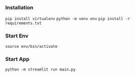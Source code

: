 ### Installation
`pip install virtualenv`
`python -m venv env`
`pip install -r requirements.txt`

### Start Env
`source env/bin/activate`

### Start App
`python -m streamlit run main.py`